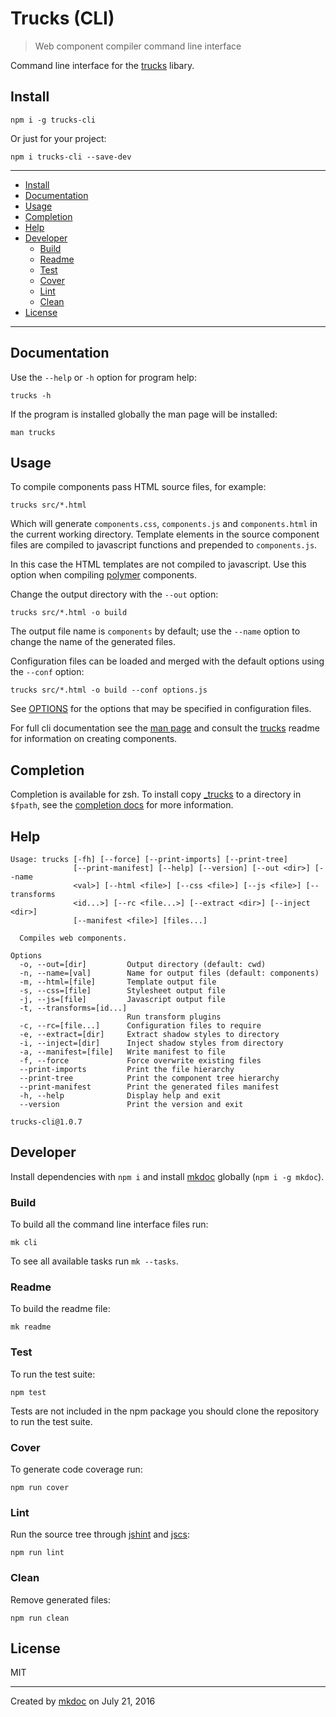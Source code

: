# Trucks (CLI)

> Web component compiler command line interface

Command line interface for the [trucks][] libary.

## Install

```
npm i -g trucks-cli
```

Or just for your project:

```
npm i trucks-cli --save-dev
```

---

- [Install](#install)
- [Documentation](#documentation)
- [Usage](#usage)
- [Completion](#completion)
- [Help](#help)
- [Developer](#developer)
  - [Build](#build)
  - [Readme](#readme)
  - [Test](#test)
  - [Cover](#cover)
  - [Lint](#lint)
  - [Clean](#clean)
- [License](#license)

---

## Documentation

Use the `--help` or `-h` option for program help:

```
trucks -h
```

If the program is installed globally the man page will be installed:

```
man trucks
```

## Usage

To compile components pass HTML source files, for example:

```shell
trucks src/*.html
```

Which will generate `components.css`, `components.js` and `components.html` in the current working directory. Template elements in the source component files are compiled to javascript functions and prepended to `components.js`.

In this case the HTML templates are not compiled to javascript. Use this option when compiling [polymer][] components.

Change the output directory with the `--out` option:

```shell
trucks src/*.html -o build
```

The output file name is `components` by default; use the `--name` option to change the name of the generated files.

Configuration files can be loaded and merged with the default options using the `--conf` option:

```shell
trucks src/*.html -o build --conf options.js
```

See [OPTIONS](https://github.com/tmpfs/trucks/blob/master/doc/OPTIONS.md) for the options that may be specified in configuration files.

For full cli documentation see the [man page](https://github.com/tmpfs/trucks/blob/master/packages/trucks-cli/doc/man/trucks.1) and consult the [trucks][] readme for information on creating components.

## Completion

Completion is available for zsh. To install copy [_trucks](https://github.com/tmpfs/trucks/blob/master/packages/trucks-cli/doc/zsh/_trucks) to a directory in `$fpath`, see the [completion docs](https://github.com/mkdoc/mkcli#completion) for more information.

## Help

```
Usage: trucks [-fh] [--force] [--print-imports] [--print-tree]
              [--print-manifest] [--help] [--version] [--out <dir>] [--name
              <val>] [--html <file>] [--css <file>] [--js <file>] [--transforms
              <id...>] [--rc <file...>] [--extract <dir>] [--inject <dir>]
              [--manifest <file>] [files...]

  Compiles web components.

Options
  -o, --out=[dir]         Output directory (default: cwd)
  -n, --name=[val]        Name for output files (default: components)
  -m, --html=[file]       Template output file
  -s, --css=[file]        Stylesheet output file
  -j, --js=[file]         Javascript output file
  -t, --transforms=[id...] 
                          Run transform plugins
  -c, --rc=[file...]      Configuration files to require
  -e, --extract=[dir]     Extract shadow styles to directory
  -i, --inject=[dir]      Inject shadow styles from directory
  -a, --manifest=[file]   Write manifest to file
  -f, --force             Force overwrite existing files
  --print-imports         Print the file hierarchy
  --print-tree            Print the component tree hierarchy
  --print-manifest        Print the generated files manifest
  -h, --help              Display help and exit
  --version               Print the version and exit

trucks-cli@1.0.7
```

## Developer

Install dependencies with `npm i` and install [mkdoc][] globally (`npm i -g mkdoc`).

### Build

To build all the command line interface files run:

```
mk cli
```

To see all available tasks run `mk --tasks`.

### Readme

To build the readme file:

```
mk readme
```

### Test

To run the test suite:

```
npm test
```

Tests are not included in the npm package you should clone the repository to run the test suite.

### Cover

To generate code coverage run:

```
npm run cover
```

### Lint

Run the source tree through [jshint][] and [jscs][]:

```
npm run lint
```

### Clean

Remove generated files:

```
npm run clean
```

## License

MIT

---

Created by [mkdoc](https://github.com/mkdoc/mkdoc) on July 21, 2016

[trucks]: https://github.com/tmpfs/trucks
[trucks-cli]: https://github.com/tmpfs/trucks/blob/master/packages/trucks-cli
[skatejs]: https://github.com/skatejs/skatejs
[webcomponents]: https://github.com/w3c/webcomponents
[shadow-dom]: https://w3c.github.io/webcomponents/spec/shadow/
[custom-elements]: https://www.w3.org/TR/custom-elements/
[html-imports]: https://w3c.github.io/webcomponents/spec/imports/
[html-templates]: https://html.spec.whatwg.org/multipage/scripting.html#the-template-element
[polymer]: https://www.polymer-project.org/1.0/
[react]: https://facebook.github.io/react/
[react-webcomponents]: https://github.com/facebook/react/issues/5052
[react-integration]: https://github.com/skatejs/react-integration
[mozilla-webcomponents]: https://hacks.mozilla.org/2014/12/mozilla-and-web-components/
[csp]: http://content-security-policy.com/
[npm]: https://www.npmjs.com/
[postcss]: https://github.com/postcss/postcss
[mkdoc]: https://github.com/mkdoc/mkdoc
[mkapi]: https://github.com/mkdoc/mkapi
[mkparse]: https://github.com/mkdoc/mkparse
[jshint]: http://jshint.com
[jscs]: http://jscs.info
[sources]: https://github.com/tmpfs/trucks/blob/master/packages/plugin-sources
[load]: https://github.com/tmpfs/trucks/blob/master/packages/plugin-load
[parse]: https://github.com/tmpfs/trucks/blob/master/packages/plugin-parse
[transform]: https://github.com/tmpfs/trucks/blob/master/packages/plugin-transform
[generate]: https://github.com/tmpfs/trucks/blob/master/packages/plugin-generate
[write]: https://github.com/tmpfs/trucks/blob/master/packages/plugin-write
[transform-csp]: https://github.com/tmpfs/trucks/blob/master/packages/transform-csp
[skate]: https://github.com/tmpfs/trucks/blob/master/packages/transform-skate
[stylus]: https://github.com/tmpfs/trucks/blob/master/packages/transform-stylus
[less]: https://github.com/tmpfs/trucks/blob/master/packages/transform-less
[sass]: https://github.com/tmpfs/trucks/blob/master/packages/transform-sass
[trim]: https://github.com/tmpfs/trucks/blob/master/packages/transform-trim
[tree]: https://github.com/tmpfs/trucks/blob/master/packages/transform-tree
[style-extract]: https://github.com/tmpfs/trucks/blob/master/packages/transform-style-extract
[style-inject]: https://github.com/tmpfs/trucks/blob/master/packages/transform-style-inject
[resolver-file]: https://github.com/tmpfs/trucks/blob/master/packages/resolver-file
[less-css]: http://lesscss.org/
[sass-css]: http://sass-lang.com/
[stylus-css]: http://stylus-lang.com/
[node-sass]: https://github.com/sass/node-sass
[archy]: https://github.com/substack/node-archy

